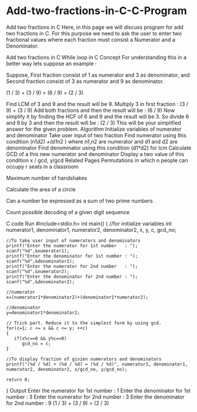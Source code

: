 # Add-two-fractions-in-C-C-Program

Add two fractions in C
Here, in this page we will discuss program for add two fractions in C. For this purpose we need to ask the user to enter two fractional values where each fraction must consist a Numerator and a Denominator.

Add two fractions in C
While loop in C
Concept
 For understanding this in a better way lets suppose an example :

 Suppose, First fraction consist of 1 as numerator and 3 as denominator, and Second fraction consist of 3 as numerator and 9 as denominator.

 (1 / 3) + (3 / 9) = (6 / 9) = (2 / 3)

Find LCM of 3 and 9 and the result will be 9.
Multiply 3 in first fraction : (3 / 9) + (3 / 9)
Add both fractions and then the result will be : (6 / 9)
Now simplify it by finding the HCF of 6 and 9 and the result will be 3.
So divide 6 and 9 by 3 and then the result will be : (2 / 3)
This will be your simplified answer for the given problem.
Algorithm
Initialize variables of numerator and denominator
Take user input of two fraction
Find numerator using this condition (n1*d2) +(d1*n2 ) where n1,n2 are numerator and d1 and d2 are denominator
Find denominator using this condition (d1*d2) for lcm
Calculate GCD of a this new numerator and denominator
Display a two value of this condition x / gcd, y/gcd
Related Pages
Permutations in which n people can occupy r seats in a classroom
 
Maximum number of handshakes
 
Calculate the area of a circle

Can a number be expressed as a sum of two prime numbers

Count possible decoding of a given digit sequence


C code
Run
#include<stdio.h>
int main()
{
    //for initialize variables
    int numerator1, denominator1, numerator2, denominator2, x, y, c, gcd_no;
    
    //To take user input of numerators and denominators
    printf("Enter the numerator for 1st number   : ");
    scanf("%d",&numerator1);
    printf("Enter the denominator for 1st number : ");
    scanf("%d",&denominator1);
    printf("Enter the numerator for 2nd number   : ");
    scanf("%d",&numerator2);
    printf("Enter the denominator for 2nd number : ");
    scanf("%d",&denominator2);
    
    //numerator
    x=(numerator1*denominator2)+(denominator1*numerator2); 
    
    //denominator
    y=denominator1*denominator2; 
    
	// Trick part. Reduce it to the simplest form by using gcd.
    for(c=1; c <= x && c <= y; ++c)
    {
       if(x%c==0 && y%c==0)
          gcd_no = c;
    }
    
    //To display fraction of givien numerators and denominators
    printf("(%d / %d) + (%d / %d) = (%d / %d)", numerator1, denominator1, numerator2, denominator2, x/gcd_no, y/gcd_no);
    
    return 0;
}
Output
Enter the numerator for 1st number   : 1
Enter the denominator for 1st number : 3
Enter the numerator for 2nd number   : 3
Enter the denominator for 2nd number : 9
(1 / 3) + (3 / 9) = (2 / 3)
